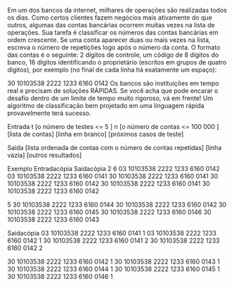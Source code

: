 Em um dos bancos da internet, milhares de operações são realizadas todos os dias. Como certos clientes fazem negócios mais ativamente do que outros, algumas das contas bancárias ocorrem muitas vezes na lista de operações. Sua tarefa é classificar os números das contas bancárias em ordem crescente. Se uma conta aparecer duas ou mais vezes na lista, escreva o número de repetições logo após o número da conta. O formato das contas é o seguinte: 2 dígitos de controle, um código de 8 dígitos do banco, 16 dígitos identificando o proprietário (escritos em grupos de quatro dígitos), por exemplo (no final de cada linha há exatamente um espaço):

30 10103538 2222 1233 6160 0142 
Os bancos são instituições em tempo real e precisam de soluções RÁPIDAS. Se você acha que pode encarar o desafio dentro de um limite de tempo muito rigoroso, vá em frente! Um algoritmo de classificação bem projetado em uma linguagem rápida provavelmente terá sucesso.

Entrada
t [o número de testes <= 5 ]
n [o número de contas <= 100 000 ]
[lista de contas]
[linha em branco]
[próximos casos de teste]

Saída
[lista ordenada de contas com o número de contas repetidas]
[linha vazia]
[outros resultados]

Exemplo
Entradacópia	Saídacópia
2
6
03 10103538 2222 1233 6160 0142
03 10103538 2222 1233 6160 0141
30 10103538 2222 1233 6160 0141
30 10103538 2222 1233 6160 0142
30 10103538 2222 1233 6160 0141
30 10103538 2222 1233 6160 0142

5
30 10103538 2222 1233 6160 0144
30 10103538 2222 1233 6160 0142
30 10103538 2222 1233 6160 0145
30 10103538 2222 1233 6160 0146
30 10103538 2222 1233 6160 0143

Saídacópia
03 10103538 2222 1233 6160 0141 1
03 10103538 2222 1233 6160 0142 1
30 10103538 2222 1233 6160 0141 2
30 10103538 2222 1233 6160 0142 2

30 10103538 2222 1233 6160 0142 1
30 10103538 2222 1233 6160 0143 1
30 10103538 2222 1233 6160 0144 1
30 10103538 2222 1233 6160 0145 1
30 10103538 2222 1233 6160 0146 1
